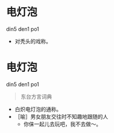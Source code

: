 # 电灯泡
din5 den1 po1
- 对秃头的戏称。

# 电灯泡
din5 den1 po1
> 东台方言词典
- 白炽电灯泡的通称。
- ［喻］男女朋友交往时不知趣地跟随的人
  - 你俫一起儿去玩吧，我不去做～。
